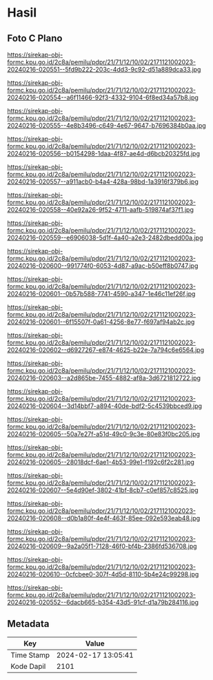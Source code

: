 # Hasil

## Foto C Plano

https://sirekap-obj-formc.kpu.go.id/2c8a/pemilu/pdpr/21/71/12/10/02/2171121002023-20240216-020551--5fd9b222-203c-4dd3-9c92-d51a889dca33.jpg

https://sirekap-obj-formc.kpu.go.id/2c8a/pemilu/pdpr/21/71/12/10/02/2171121002023-20240216-020554--a6f11466-92f3-4332-9104-6f8ed34a57b8.jpg

https://sirekap-obj-formc.kpu.go.id/2c8a/pemilu/pdpr/21/71/12/10/02/2171121002023-20240216-020555--4e8b3496-c649-4e67-9647-b7696384b0aa.jpg

https://sirekap-obj-formc.kpu.go.id/2c8a/pemilu/pdpr/21/71/12/10/02/2171121002023-20240216-020556--b0154298-1daa-4f87-ae4d-d6bcb20325fd.jpg

https://sirekap-obj-formc.kpu.go.id/2c8a/pemilu/pdpr/21/71/12/10/02/2171121002023-20240216-020557--a911acb0-b4a4-428a-98bd-1a3916f379b6.jpg

https://sirekap-obj-formc.kpu.go.id/2c8a/pemilu/pdpr/21/71/12/10/02/2171121002023-20240216-020558--40e92a26-9f52-4711-aafb-519874af37f1.jpg

https://sirekap-obj-formc.kpu.go.id/2c8a/pemilu/pdpr/21/71/12/10/02/2171121002023-20240216-020559--e6906038-5d1f-4a40-a2e3-2482dbedd00a.jpg

https://sirekap-obj-formc.kpu.go.id/2c8a/pemilu/pdpr/21/71/12/10/02/2171121002023-20240216-020600--991774f0-6053-4d87-a9ac-b50eff8b0747.jpg

https://sirekap-obj-formc.kpu.go.id/2c8a/pemilu/pdpr/21/71/12/10/02/2171121002023-20240216-020601--0b57b588-7741-4590-a347-1e46c11ef26f.jpg

https://sirekap-obj-formc.kpu.go.id/2c8a/pemilu/pdpr/21/71/12/10/02/2171121002023-20240216-020601--6f15507f-0a61-4256-8e77-f697af94ab2c.jpg

https://sirekap-obj-formc.kpu.go.id/2c8a/pemilu/pdpr/21/71/12/10/02/2171121002023-20240216-020602--d6927267-e874-4625-b22e-7a794c6e6564.jpg

https://sirekap-obj-formc.kpu.go.id/2c8a/pemilu/pdpr/21/71/12/10/02/2171121002023-20240216-020603--a2d865be-7455-4882-af8a-3d6721812722.jpg

https://sirekap-obj-formc.kpu.go.id/2c8a/pemilu/pdpr/21/71/12/10/02/2171121002023-20240216-020604--3d14bbf7-a894-40de-bdf2-5c4539bbced9.jpg

https://sirekap-obj-formc.kpu.go.id/2c8a/pemilu/pdpr/21/71/12/10/02/2171121002023-20240216-020605--50a7e27f-a51d-49c0-9c3e-80e83f0bc205.jpg

https://sirekap-obj-formc.kpu.go.id/2c8a/pemilu/pdpr/21/71/12/10/02/2171121002023-20240216-020605--28018dcf-6ae1-4b53-99e1-f192c6f2c281.jpg

https://sirekap-obj-formc.kpu.go.id/2c8a/pemilu/pdpr/21/71/12/10/02/2171121002023-20240216-020607--5e4d90ef-3802-41bf-8cb7-c0ef857c8525.jpg

https://sirekap-obj-formc.kpu.go.id/2c8a/pemilu/pdpr/21/71/12/10/02/2171121002023-20240216-020608--d0b1a80f-4e4f-463f-85ee-092e593eab48.jpg

https://sirekap-obj-formc.kpu.go.id/2c8a/pemilu/pdpr/21/71/12/10/02/2171121002023-20240216-020609--9a2a05f1-7128-46f0-bf4b-2386fd536708.jpg

https://sirekap-obj-formc.kpu.go.id/2c8a/pemilu/pdpr/21/71/12/10/02/2171121002023-20240216-020610--0cfcbee0-307f-4d5d-8110-5b4e24c99298.jpg

https://sirekap-obj-formc.kpu.go.id/2c8a/pemilu/pdpr/21/71/12/10/02/2171121002023-20240216-020552--6dacb665-b354-43d5-91cf-d1a79b284116.jpg


## Metadata

| Key        | Value               |
| ---------- | ------------------- |
| Time Stamp | 2024-02-17 13:05:41 |
| Kode Dapil | 2101                |



